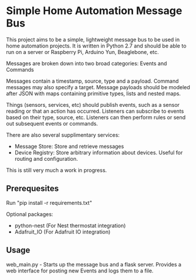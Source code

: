 Simple Home Automation Message Bus
==================================

This project aims to be a simple, lightweight message bus to be used
in home automation projects. It is written in Python 2.7 and should
be able to run on a server or Raspberry Pi, Arduino Yun, Beaglebone, etc.

Messages are broken down into two broad categories: Events and Commands

Messages contain a timestamp, source, type and a payload. Command messages may
also specify a target. Message payloads should be modeled after JSON with
maps containing primitive types, lists and nested maps.

Things (sensors, services, etc) should publish events, such as a sensor reading
or that an action has occurred. Listeners can subscribe to events based on their
type, source, etc. Listeners can then perform rules or send out subsequent
events or commands.

There are also several supplimentary services:

- Message Store: Store and retrieve messages
- Device Registry: Store arbitrary information about devices. Useful for
routing and configuration.

This is still very much a work in progress.

Prerequesites
-----------

Run "pip install -r requirements.txt"

Optional packages:

- python-nest (For Nest thermostat integration)
- Adafruit_IO (For Adafruit IO integration)

Usage
-----

web_main.py - Starts up the message bus and a flask server. Provides a web
interface for posting new Events and logs them to a file.